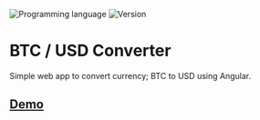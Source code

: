 ![Programming language](https://img.shields.io/badge/Language-Javascript-black.svg)
![Version](https://img.shields.io/badge/Version-1.0.5-blue.svg)

# BTC / USD Converter

Simple web app to convert currency; BTC to USD using Angular.

## [Demo](http://mnl.space/BTC-USD-Converter/)